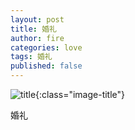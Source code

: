 ```yaml
---
layout: post
title: 婚礼
author: fire
categories: love 
tags: 婚礼
published: false
---
```


![title](https://image.sideproject.cn/title/title_008.jpg){:class="image-title"}

婚礼
